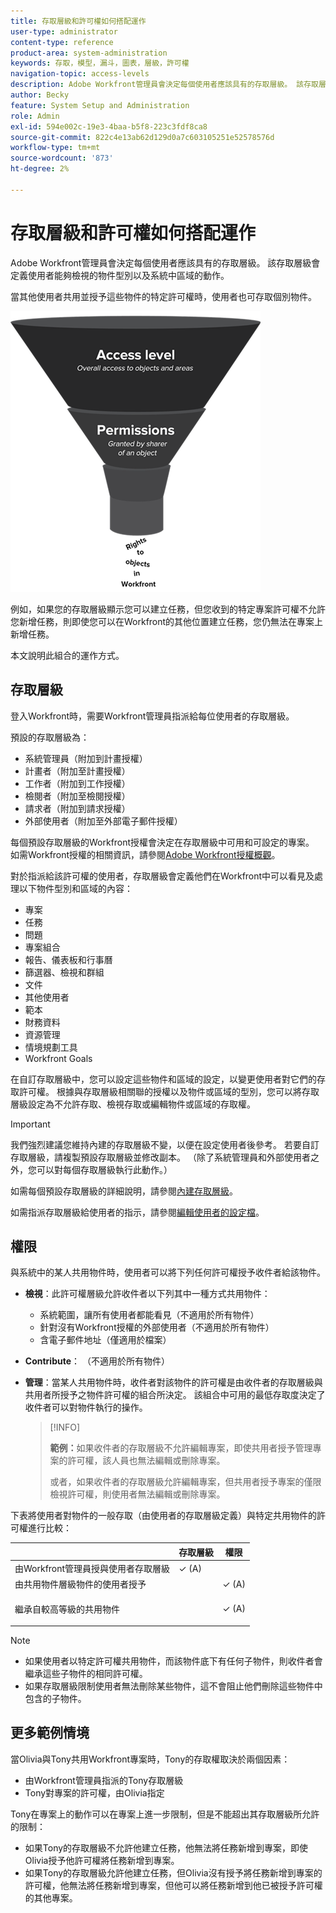 ```yaml
---
title: 存取層級和許可權如何搭配運作
user-type: administrator
content-type: reference
product-area: system-administration
keywords: 存取，模型，漏斗，圖表，層級，許可權
navigation-topic: access-levels
description: Adobe Workfront管理員會決定每個使用者應該具有的存取層級。 該存取層級會定義使用者能夠檢視的物件型別以及系統中區域的動作。
author: Becky
feature: System Setup and Administration
role: Admin
exl-id: 594e002c-19e3-4baa-b5f8-223c3fdf8ca8
source-git-commit: 822c4e13ab62d129d0a7c603105251e52578576d
workflow-type: tm+mt
source-wordcount: '873'
ht-degree: 2%

---
```


# 存取層級和許可權如何搭配運作

Adobe Workfront管理員會決定每個使用者應該具有的存取層級。 該存取層級會定義使用者能夠檢視的物件型別以及系統中區域的動作。

當其他使用者共用並授予這些物件的特定許可權時，使用者也可存取個別物件。


![](assets/security-model-hierachy.png)

例如，如果您的存取層級顯示您可以建立任務，但您收到的特定專案許可權不允許您新增任務，則即使您可以在Workfront的其他位置建立任務，您仍無法在專案上新增任務。

本文說明此組合的運作方式。

## 存取層級

登入Workfront時，需要Workfront管理員指派給每位使用者的存取層級。

預設的存取層級為：

* 系統管理員（附加到計畫授權）
* 計畫者（附加至計畫授權）
* 工作者（附加到工作授權）
* 檢閱者（附加至檢閱授權）
* 請求者（附加到請求授權）
* 外部使用者（附加至外部電子郵件授權）

每個預設存取層級的Workfront授權會決定在存取層級中可用和可設定的專案。 如需Workfront授權的相關資訊，請參閱[Adobe Workfront授權概觀](../../../administration-and-setup/add-users/access-levels-and-object-permissions/wf-licenses.md)。

對於指派給該許可權的使用者，存取層級會定義他們在Workfront中可以看見及處理以下物件型別和區域的內容：

* 專案
* 任務
* 問題
* 專案組合
* 報告、儀表板和行事曆
* 篩選器、檢視和群組
* 文件
* 其他使用者
* 範本
* 財務資料
* 資源管理
* 情境規劃工具
* Workfront Goals

在自訂存取層級中，您可以設定這些物件和區域的設定，以變更使用者對它們的存取許可權。 根據與存取層級相關聯的授權以及物件或區域的型別，您可以將存取層級設定為不允許存取、檢視存取或編輯物件或區域的存取權。

>[!IMPORTANT]
>
>我們強烈建議您維持內建的存取層級不變，以便在設定使用者後參考。 若要自訂存取層級，請複製預設存取層級並修改副本。 （除了系統管理員和外部使用者之外，您可以對每個存取層級執行此動作。）

如需每個預設存取層級的詳細說明，請參閱[內建存取層級](../../../administration-and-setup/add-users/access-levels-and-object-permissions/default-access-levels-in-workfront.md)。

如需指派存取層級給使用者的指示，請參閱[編輯使用者的設定檔](../../../administration-and-setup/add-users/create-and-manage-users/edit-a-users-profile.md)。

## 權限

與系統中的某人共用物件時，使用者可以將下列任何許可權授予收件者給該物件。

* **檢視**：此許可權層級允許收件者以下列其中一種方式共用物件：

   * 系統範圍，讓所有使用者都能看見（不適用於所有物件）
   * 針對沒有Workfront授權的外部使用者（不適用於所有物件）
   * 含電子郵件地址（僅適用於檔案）

* **Contribute**： （不適用於所有物件）
* **管理**：當某人共用物件時，收件者對該物件的許可權是由收件者的存取層級與共用者所授予之物件許可權的組合所決定。 該組合中可用的最低存取度決定了收件者可以對物件執行的操作。

  >[!INFO]
  >
  >**範例：**&#x200B;如果收件者的存取層級不允許編輯專案，即使共用者授予管理專案的許可權，該人員也無法編輯或刪除專案。
  >
  >或者，如果收件者的存取層級允許編輯專案，但共用者授予專案的僅限檢視許可權，則使用者無法編輯或刪除專案。

下表將使用者對物件的一般存取（由使用者的存取層級定義）與特定共用物件的許可權進行比較：

<table style="table-layout:auto"> 
 <col> 
 <col> 
 <col> 
 <thead> 
  <tr> 
   <th> </th> 
   <th>存取層級 </th> 
   <th>權限 </th> 
  </tr> 
 </thead> 
 <tbody> 
  <tr> 
   <td>由Workfront管理員授與使用者存取層級</td> 
   <td>✓ (A)</td> 
   <td> </td> 
  </tr> 
  <tr> 
   <td>由共用物件層級物件的使用者授予</td> 
   <td> </td> 
   <td>✓ (A)</td> 
  </tr> 
  <tr> 
   <td> <p>繼承自較高等級的共用物件 
   </td> 
   <td> </td> 
   <td>✓ (A)</td> 
  </tr> 
 </tbody> 
</table>

>[!NOTE]
>
>* 如果使用者以特定許可權共用物件，而該物件底下有任何子物件，則收件者會繼承這些子物件的相同許可權。
>* 如果存取層級限制使用者無法刪除某些物件，這不會阻止他們刪除這些物件中包含的子物件。
>

## 更多範例情境

當Olivia與Tony共用Workfront專案時，Tony的存取權取決於兩個因素：

* 由Workfront管理員指派的Tony存取層級
* Tony對專案的許可權，由Olivia指定

Tony在專案上的動作可以在專案上進一步限制，但是不能超出其存取層級所允許的限制：

* 如果Tony的存取層級不允許他建立任務，他無法將任務新增到專案，即使Olivia授予他許可權將任務新增到專案。
* 如果Tony的存取層級允許他建立任務，但Olivia沒有授予將任務新增到專案的許可權，他無法將任務新增到專案，但他可以將任務新增到他已被授予許可權的其他專案。
